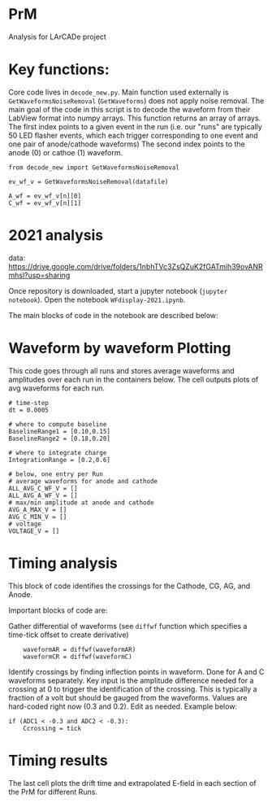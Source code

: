 # PrM
Analysis for LArCADe project


# Key functions:

Core code lives in `decode_new.py`. Main function used externally is `GetWaveformsNoiseRemoval` (`GetWaveforms`) does not apply noise removal. The main goal of the code in this script is to decode the waveform from their LabView format into numpy arrays. This function returns an array of arrays. The first index points to a given event in the run (i.e. our "runs" are typically 50 LED flasher events, which each trigger corresponding to one event and one pair of anode/cathode waveforms) The second index points to the anode (0) or cathoe (1) waveform.

```
from decode_new import GetWaveformsNoiseRemoval

ev_wf_v = GetWaveformsNoiseRemoval(datafile)

A_wf = ev_wf_v[n][0]
C_wf = ev_wf_v[n][1]
```

# 2021 analysis
data: https://drive.google.com/drive/folders/1nbhTVc3ZsQZuK2fGATmih39ovANRmhsl?usp=sharing

Once repository is downloaded, start a jupyter notebook (`jupyter notebook`).
Open the notebook `WFdisplay-2021.ipynb`.

The main blocks of code in the notebook are described below:

# Waveform by waveform Plotting

This code goes through all runs and stores average waveforms and amplitudes over each run in the containers below. The cell outputs plots of avg waveforms for each run.

```
# time-step
dt = 0.0005

# where to compute baseline
BaselineRange1 = [0.10,0.15]
BaselineRange2 = [0.18,0.20]

# where to integrate charge
IntegrationRange = [0.2,0.6]

# below, one entry per Run
# average waveforms for anode and cathode
ALL_AVG_C_WF_V = []
ALL_AVG_A_WF_V = []
# max/min amplitude at anode and cathode
AVG_A_MAX_V = []
AVG_C_MIN_V = []
# voltage
VOLTAGE_V = []
```

# Timing analysis 

This block of code identifies the crossings for the Cathode, CG, AG, and Anode.

Important blocks of code are:

Gather differential of waveforms (see `diffwf` function which specifies a time-tick offset to create derivative)

```
    waveformAR = diffwf(waveformAR)
    waveformCR = diffwf(waveformC)
```

Identify crossings by finding inflection points in waveform. Done for A and C waveforms separately. Key input is the amplitude difference needed for a crossing at 0 to trigger the identification of the crossing. This is typically a fraction of a volt but should be gauged from the waveforms. Values are hard-coded right now (0.3 and 0.2). Edit as needed. Example below:

```
if (ADC1 < -0.3 and ADC2 < -0.3):
    Ccrossing = tick
```

# Timing results

The last cell plots the drift time and extrapolated E-field in each section of the PrM for different Runs.
